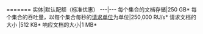 =======
实体|默认配额（标准优惠）
---|---
每个集合的文档存储|250 GB*
每个集合的吞吐量，以每个集合每秒的[请求单位](../articles/documentdb/documentdb-request-units.md)为单位|250,000 RU/s*
请求文档的大小 |512 KB*
响应文档的大小|1 MB*

<!---HONumber=Mooncake_0725_2016-->